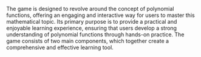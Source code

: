 The game is designed to revolve around the concept of polynomial functions,
offering an engaging and interactive way for users to master this mathematical topic.
Its primary purpose is to provide a practical and enjoyable learning experience,
ensuring that users develop a strong understanding of polynomial functions through hands-on practice.
The game consists of two main components, which together create a comprehensive and effective learning tool.

